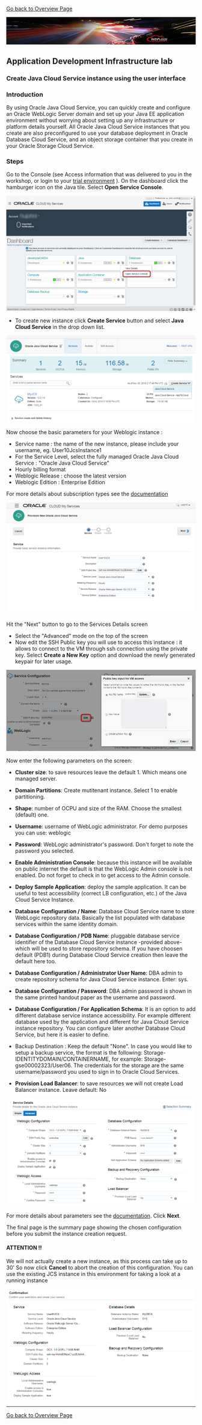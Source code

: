 
[Go back to Overview Page](../AppDevInfra.md)

![](../../common/images/customer.logo2.png)
## Application Development Infrastructure lab ##
### Create Java Cloud Service instance using the user interface ###

### Introduction ###

By using Oracle Java Cloud Service, you can quickly create and configure an Oracle WebLogic Server domain and set up your Java EE application environment without worrying about setting up any infrastructure or platform details yourself. All Oracle Java Cloud Service instances that you create are also preconfigured to use your database deployment in Oracle Database Cloud Service, and an object storage container that you create in your Oracle Storage Cloud Service.


### Steps ###

Go to the Console (see Access information that was delivered to you in the workshop, or login to your [trial environment](https://cloud.oracle.com/sign-in) ). On the dashboard click the hamburger icon on the Java tile. Select **Open Service Console**.

![](images/01.png)

+ To create new instance click **Create Service** button and select **Java Cloud Service** in the drop down list.


![](images/welcome.png)


Now choose the basic parameters for your Weblogic instance :
+ Service name : the name of the new instance, please include your username, eg. User10JcsInstance1
+ For the Service Level, select the  fully managed Oracle Java Cloud Service : "Oracle Java Cloud Service"
+ Hourly billing format 
+ Weblogic Release : choose the latest version
+ Weblogic Edition : Enterprise Edition

For more details about subscription types see the [documentation](https://docs.oracle.com/cloud/latest/jcs_gs/JSCUG/GUID-31F00F2C-221F-4069-8E8A-EE48BFEC53A2.htm#JSCUG-GUID-98DD6CE1-480F-4AA9-8131-A1D3D274440F)


![](images/jcs003.png)



Hit the "Next" button to go to the Services Details screen
+ Select the "Advanced" mode on the top of the screen
+ Now edit the SSH Public key you will use to access this instance : it allows to connect to the VM through ssh connection using the private key. Select **Create a New Key** option and download the newly generated keypair for later usage.


![](images/07.png)


Now enter the following parameters on the screen:
	
+ **Cluster size**: to save resources leave the default 1. Which means one managed server.
+ **Domain Partitions**: Create mutitenant instance. Select 1 to enable partitioning.
+ **Shape**: number of OCPU and size of the RAM. Choose the smallest (default) one.

+ **Username**: username of WebLogic administrator. For demo purposes you can use: weblogic
+ **Password**: WebLogic administrator's password. Don't forget to note the password you selected. 
+ **Enable Administration Console**: because this instance will be available on public internet the default is that the WebLogic Admin console is not enabled. Do not forget to check in to get access to the Admin console.
+ **Deploy Sample Application**: deploy the sample application. It can be useful to test accessibility (correct LB configuration, etc.) of the Java Cloud Service Instance.

+ **Database Configuration / Name**: Database Cloud Service name to store WebLogic repository data. Basically the list populated with database services within the same identity domain.
+ **Database Configuration / PDB Name**: pluggable database service identifier of the Database Cloud Service instance -provided above- which will be used to store repository schema. If you have choosen default (PDB1) during Database Cloud Service creation then leave the default here too.
+ **Database Configuration / Administrator User Name**: DBA admin to create repository schema for Java Cloud Service instance. Enter: sys.
+ **Database Configuration / Password**: DBA admin password is shown in the same printed handout paper as the username and password.
+ **Database Configuration / For Application Schema**: It is an option to add different database service instance accessibility. For example different database used by the application and different for Java Cloud Service instance repository. You can configure later another Database Cloud Service, but here it is easier to define.
+ Backup Destination : Keep the default "None".  In case you would like to setup a backup service, the format is the following: Storage-IDENTITYDOMAIN/CONTAINERNAME, for example: Storage-gse00002323/User06.  The credentials for the storage are the same username/password you used to sign in to Oracle Cloud Services.
+ **Provision Load Balancer**: to save resources we will not create Load Balancer instance. Leave default: No


![](images/JCSAdvanced.PNG)


For more details about parameters see the [documentation](https://docs.oracle.com/cloud/latest/jcs_gs/JSCUG/GUID-31F00F2C-221F-4069-8E8A-EE48BFEC53A2.htm#JSCUG-GUID-88BD737C-8DA9-419A-8DBF-489BDFF9C512). Click **Next**.

The final page is the summary page showing the chosen configuration before you submit the instance creation request. 
#### ATTENTION !! ####
We will not actually create a new instance, as this process can take up to 30'
So now click **Cancel** to abort the creation of this configuration.  You can use the existing JCS instance in this environment for taking a look at a running instance


![](images/JCSconf2.PNG)

---
[Go back to Overview Page](../AppDevInfra.md)

